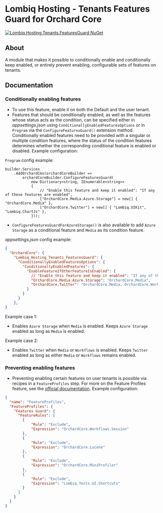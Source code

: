 # Lombiq Hosting - Tenants Features Guard for Orchard Core

[![Lombiq.Hosting.Tenants.FeaturesGuard NuGet](https://img.shields.io/nuget/v/Lombiq.Hosting.Tenants.FeaturesGuard?label=Lombiq.Hosting.Tenants.FeaturesGuard)](https://www.nuget.org/packages/Lombiq.Hosting.Tenants.FeaturesGuard/)

## About

A module that makes it possible to conditionally enable and conditionally keep enabled, or entirely prevent enabling, configurable sets of features on tenants.

## Documentation

### Conditionally enabling features

- To use this feature, enable it on both the Default and the user tenant.
- Features that should be conditionally enabled, as well as the features whose status acts as the condition, can be specified either in _appsettings.json_ using `ConditionallyEnabledFeaturesOptions` or in `Program` via the `ConfigureFeaturesGuard()` extension method.
Conditionally enabled features need to be provided with a singular or multiple condition features, where the status of the condition features determines whether the corresponding conditional feature is enabled or disabled. Example configuration:

`Program` config example:
```
builder.Services
    .AddOrchardCms(orchardCoreBuilder =>
        orchardCoreBuilder.ConfigureFeaturesGuard(
            new Dictionary<string, IEnumerable<string>>
            {
                // "Enable this feature and keep it enabled": "If any of these features are enabled",
                ["OrchardCore.Media.Azure.Storage"] = new[] { "OrchardCore.Media" },
                ["OrchardCore.Twitter"] = new[] { "Lombiq.UIKit", "Lombiq.ChartJs" },
            }));
```

- `ConfigureFeaturesGuardForAzureStorage()` is also available to add `Azure Storage` as a conditional feature and `Media` as its condition feature.

_appsettings.json_ config example:
```json
{
  "OrchardCore": {
    "Lombiq_Hosting_Tenants_FeaturesGuard": {
      "ConditionallyEnabledFeaturesOptions": {
        "ConditionallyEnabledFeatures": {
          "EnableFeatureIfOtherFeatureIsEnabled": {
            // "Enable this feature and keep it enabled": "If any of these features are enabled",
            "OrchardCore.Media.Azure.Storage": "OrchardCore.Media",
            "OrchardCore.Twitter": "OrchardCore.Media, OrchardCore.Workflows"
          }
        }
      }
    },
}
```

Example case 1:
- Enables `Azure Storage` when `Media` is enabled. Keeps `Azure Storage` enabled as long as `Media` is enabled.

Example case 2:
- Enables `Twitter` when `Media` or `Workflows` is enabled. Keeps `Twitter` enabled as long as either `Media` or `Workflows` remains enabled.

### Preventing enabling features

- Preventing enabling certain features on user tenants is possible via recipes in a `FeatureProfiles` step. For more on the Feature Profiles feature, see the [official documentation](https://docs.orchardcore.net/en/latest/docs/reference/modules/Tenants/#feature-profiles). Example configuration:

```json
{
  "name": "FeatureProfiles",
  "FeatureProfiles": {
    "Features Guard": {
      "FeatureRules": [
        {
            "Rule": "Exclude",
            "Expression": "OrchardCore.Workflows.Session"
        },
        {
            "Rule": "Exclude",
            "Expression": "OrchardCore.Lucene"
        },
        {
            "Rule": "Exclude",
            "Expression": "OrchardCore.MiniProfiler"
        },
        {
            "Rule": "Exclude",
            "Expression": "Lombiq.Tests.UI.Shortcuts"
        }
      ]
    }
  }
}
```
